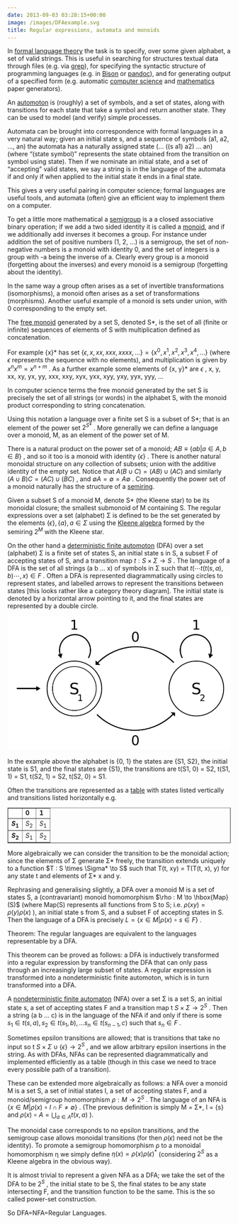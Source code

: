 ```yaml
---
date: 2013-09-03 03:28:15+00:00
image: /images/DFAexample.svg
title: Regular expressions, automata and monoids
---
```


In [formal language theory](https://en.wikipedia.org/wiki/Formal_language) the task is to specify, over some given alphabet, a set of valid strings. This is useful in searching for structures textual data through files (e.g. via [grep](https://en.wikipedia.org/wiki/Grep)), for specifying the syntactic structure of programming languages (e.g. in [Bison](https://en.wikipedia.org/wiki/GNU_bison) or [pandoc](http://johnmacfarlane.net/pandoc/)), and for generating output of a specified form (e.g. automatic [computer science](http://pdos.csail.mit.edu/scigen/) and [mathematics](http://thatsmathematics.com/mathgen/) paper generators).


An [automoton](https://en.wikipedia.org/wiki/Automata_theory) is (roughly) a set of symbols, and a set of states, along with transitions for each state that take a symbol and return another state. They can be used to model (and verify) simple processes.


Automata can be brought into correspondence with formal languages in a very natural way; given an initial state s, and a sequence of symbols (a1, a2, …, an) the automata has a naturally assigned state (… ((s a1) a2) … an) (where “(state symbol)” represents the state obtained from the transition on symbol using state). Then if we nominate an initial state, and a set of “accepting” valid states, we say a string is in the language of the automata if and only if when applied to the initial state it ends in a final state.


This gives a very useful pairing in computer science; formal languages are useful tools, and automata (often) give an efficient way to implement them on a computer.


<!--more-->


To get a little more mathematical a [semigroup](https://en.wikipedia.org/wiki/Semigroup) is a a closed associative binary operation; if we add a two sided identity it is called a [monoid](https://en.wikipedia.org/wiki/Monoid), and if we additionally add inverses it becomes a group. For instance under addition the set of positive numbers (1, 2, …) is a semigroup, the set of non-negative numbers is a monoid with identity 0, and the set of integers is a group with -a being the inverse of a. Clearly every group is a monoid (forgetting about the inverses) and every monoid is a semigroup (forgetting about the identity).


In the same way a group often arises as a set of invertible transformations (isomorphisms), a monoid often arises as a set of transformations (morphisms). Another useful example of a monoid is sets under union, with 0 corresponding to the empty set.


The [free monoid](https://en.wikipedia.org/wiki/Free_monoid) generated by a set S, denoted S*, is the set of all (finite or infinite) sequences of elements of S with multiplication defined as concatenation.


For example {x}* has set  $\{\epsilon, x, xx, xxx, xxxx, \ldots\} = \{x^0, x^1, x^2, x^3, x^4, \ldots \}$  (where  $\epsilon$  represents the sequence with no elements), and multiplication is given by  $x^n x^m = x^{n+m}$ . As a further example some elements of {x, y}* are  $\epsilon$ , x, y, xx, xy, yx, yy, xxx, xxy, xyx, yxx, xyy, yxy, yyx, yyy, …


In computer science terms the free monoid generated by the set S is precisely the set of all strings (or words) in the alphabet S, with the monoid product corresponding to string concatenation.


Using this notation a language over a finite set S is a subset of S*; that is an element of the power set  $2^{S*}$ . More generally we can define a language over a monoid, M, as an element of the power set of M.


There is a natural product on the power set of a monoid;  $AB \equiv \{ab | a \in A, b \in B\}$ , and so it too is a monoid with identity  $\{\epsilon\}$ . There is another natural monoidal structure on any collection of subsets; union with the additive identity of the empty set. Notice that  $A (B \cup C) = (AB) \cup (AC)$  and similarly  $(A \cup B) C = (AC) \cup (BC)$ , and  $\emptyset A = \emptyset = A \emptyset$ . Consequently the power set of a monoid naturally has the structure of a [semiring](https://en.wikipedia.org/wiki/Semiring).


Given a subset S of a monoid M, denote S* (the Kleene star) to be its monoidal closure; the smallest submonoid of M containing S. The regular expressions over a set (alphabet) Σ is defined to be the set generated by the elements  $\{\epsilon\}, \{a\}, a \in \Sigma$  using the [Kleene algebra](https://en.wikipedia.org/wiki/Kleene_algebra) formed by the semiring  $2^M$  with the Kleene star.


On the other hand a [deterministic finite automoton](https://en.wikipedia.org/wiki/Deterministic_finite_automaton) (DFA) over a set (alphabet) Σ is a finite set of states S, an initial state s in S, a subset F of accepting states of S, and a transition map  $t : S \times \Sigma \to S$ . The language of a DFA is the set of all strings (a b … x) of symbols in Σ such that  $t( \cdots t( t(s, a), b) \cdots , x) \in F$ . Often a DFA is represented diagrammatically using circles to represent states, and labelled arrows to represent the transitions between states [this looks rather like a category theory diagram]. The initial state is denoted by a horizontal arrow pointing to it, and the final states are represented by a double circle.


![An example DFA Diagram](/images/DFAexample.svg)


In the example above the alphabet is {0, 1} the states are {S1, S2}, the initial state is S1, and the final states are {S1}, the transitions are t(S1, 0) = S2, t(S1, 1) = S1, t(S2, 1) = S2, t(S2, 0) = S1.


Often the transitions are represented as a [table](https://en.wikipedia.org/wiki/State_transition_table) with states listed vertically and transitions listed horizontally e.g.


<table border="1" cellpadding="1" cellspacing="0" width="410">
<tbody>
<tr>
<td></td>
<td><b>0</b></td>
<td><b>1</b></td>
</tr>
<tr>
<td><b><i>S</i><sub>1</sub></b></td>
<td><i>S</i><sub>2</sub></td>
<td><i>S</i><sub>1</sub></td>
</tr>
<tr>
<td><b><i>S</i><sub>2</sub></b></td>
<td><i>S</i><sub>1</sub></td>
<td><i>S</i><sub>2</sub></td>
</tr>
</tbody>
</table>
More algebraically we can consider the transition to be the monoidal action; since the elements of Σ generate Σ* freely, the transition extends uniquely to a function  $T : S \times \Sigma* \to S$  such that T(t, xy) = T(T(t, x), y) for any state t and elements of Σ* x and y.


Rephrasing and generalising slightly, a DFA over a monoid M is a set of states S, a (contravariant) monoid homomorphism  $\rho : M \to \hbox{Map}(S)$  (where Map(S) represents all functions from S to S; i.e.  $\rho(xy) = \rho(y) \rho(x)$ ), an initial state s from S, and a subset F of accepting states in S. Then the language of a DFA is precisely  $L = \{ x \in M | \rho(x) \circ s \in F\}$ .


Theorem: The regular languages are equivalent to the languages representable by a DFA.


This theorem can be proved as follows: a DFA is inductively transformed into a regular expression by transforming the DFA that can only pass through an increasingly large subset of states. A regular expression is transformed into a nondeterministic finite automoton, which is in turn transformed into a DFA.


A [nondeterministic finite automaton](https://en.wikipedia.org/wiki/Nondeterministic_finite_automaton) (NFA) over a set Σ is a set S, an initial state s, a set of accepting states F and a transition map t  $S \times \Sigma \to 2^S$ . Then a string (a b … c) is in the language of the NFA if and only if there is some  $s_1 \in t(s, a), s_2 \in t(s_1, b), ... s_n \in t(s_{n-1}, c)$  such that  $s_n \in F$ .


Sometimes epsilon transitions are allowed; that is transitions that take no input so t  $S \times \Sigma \cup \{\epsilon\} \to 2^S$ , and we allow arbitrary epsilon insertions in the string. As with DFAs, NFAs can be represented diagrammatically and implemented efficiently as a table (though in this case we need to trace every possible path of a transition).


These can be extended more algebraically as follows: a NFA over a monoid M is a set S, a set of initial states I, a set of accepting states F, and a monoid/semigroup homomorphism  $\rho : M \to 2^S$ . The language of an NFA is  $\{x \in M | \rho(x) \circ I \cap F \neq \emptyset \}$ . (The previous definition is simply M = Σ*, I = {s} and  $\rho(x) \circ A = \bigcup_{a \in A} t(x, a)$ ).


The monoidal case corresponds to no epsilon transitions, and the semigroup case allows monoidal transitions (for then  $\rho(\epsilon)$  need not be the identity). To promote a semigroup homomorphism ρ to a monoidal homomorphism η we simply define  $\eta(x) = \rho(x) \rho(\epsilon)^*$  (considering  $2^S$  as a Kleene algebra in the obvious way).


It is almost trivial to represent a given NFA as a DFA; we take the set of the DFA to be  $2^S$ , the initial state to be S, the final states to be any state intersecting F, and the transition function to be the same. This is the so called power-set construction.


So DFA=NFA=Regular Languages.